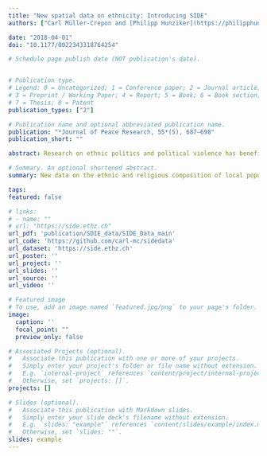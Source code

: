 ```yaml
---
title: "New spatial data on ethnicity: Introducing SIDE"
authors: ["Carl Müller-Crepon and [Philipp Hunziker](https://philipphunziker.com/)"]

date: "2018-04-01"
doi: "10.1177/0022343318764254"

# Schedule page publish date (NOT publication's date).


# Publication type.
# Legend: 0 = Uncategorized; 1 = Conference paper; 2 = Journal article;
# 3 = Preprint / Working Paper; 4 = Report; 5 = Book; 6 = Book section;
# 7 = Thesis; 8 = Patent
publication_types: ["2"]

# Publication name and optional abbreviated publication name.
publication: "*Journal of Peace Research, 55*(5), 687–698"
publication_short: ""

abstract: Research on ethnic politics and political violence has benefited substantially from the growing availability of cross-national, geo-coded data on ethnic settlement patterns. However, because existing datasets represent ethnic homelands using aggregate polygon features, they lack information on ethnic compositions at the local level. Addressing this gap, this article introduces the Spatially Interpolated Data on Ethnicity (SIDE) dataset, a collection of 253 near-continuous maps of local ethno-linguistic, religious, and ethno-religious settlement patterns in 47 low- and middle-income countries. We create these data using spatial interpolation and machine learning methods to generalize the ethnicity-related information in the geo-coded Demographic and Health Surveys (DHS). For each DHS survey we provide the ethnic, religious, and ethno-religious compositions of cells on a raster that covers the respective countries at a resolution of 30 arc-seconds. The resulting data are optimized for use with geographic information systems (GIS) software. Comparisons of SIDE with existing categorical datasets and district-level census data from Uganda and Senegal are used to assess the data's accuracy. Finally, we use the new data to study the effects of local polarization between politically relevant ethnic groups, finding a positive effect on the risk of local violence such as riots and protests. However, local ethno-political polarization is not statistically associated with violent events pertaining to larger-scale processes such as civil wars.

# Summary. An optional shortened abstract.
summary: New data on the ethnic and religious composition of local populations in 47 low- and middle-income countries.

tags:
featured: false

# links:
# - name: ""
# url: "https://side.ethz.ch"
url_pdf: 'publication/SDIE_data/SIDE_Data_main'
url_code: 'https://github.com/carl-mc/sidedata'
url_dataset: 'https://side.ethz.ch'
url_poster: ''
url_project: ''
url_slides: ''
url_source: ''
url_video: ''

# Featured image
# To use, add an image named `featured.jpg/png` to your page's folder. 
image:
  caption: ''
  focal_point: ""
  preview_only: false

# Associated Projects (optional).
#   Associate this publication with one or more of your projects.
#   Simply enter your project's folder or file name without extension.
#   E.g. `internal-project` references `content/project/internal-project/index.md`.
#   Otherwise, set `projects: []`.
projects: []

# Slides (optional).
#   Associate this publication with Markdown slides.
#   Simply enter your slide deck's filename without extension.
#   E.g. `slides: "example"` references `content/slides/example/index.md`.
#   Otherwise, set `slides: ""`.
slides: example
---
```



